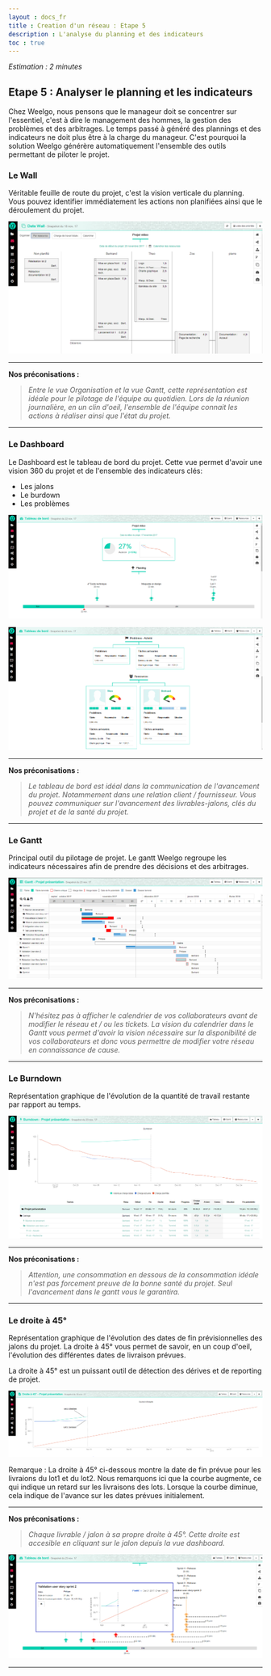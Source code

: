 ```yaml
---
layout : docs_fr
title : Creation d'un réseau : Etape 5
description : L'analyse du planning et des indicateurs 
toc : true
---
```



*Estimation : 2 minutes*

## Etape 5 : Analyser le planning et les indicateurs

Chez Weelgo, nous pensons que le manageur doit se concentrer sur l'essentiel, c'est à dire le management des hommes, la gestion des problèmes et des arbitrages. Le temps passé à généré des plannings et des indicateurs ne doit plus être à la charge du manageur. C'est pourquoi la solution Weelgo générère automatiquement l'ensemble des outils permettant de piloter le projet. 

### Le Wall

Véritable feuille de route du projet, c'est la vision verticale du planning. Vous pouvez identifier immédiatement les actions non planifiées ainsi que le déroulement du projet. 

<p align="center">
<img src="/fr/img/vueWall.png">
</p>


---

**Nos préconisations :**

>*Entre le vue Organisation et la vue Gantt, cette représentation est idéale pour le pilotage  de l'équipe au quotidien. Lors de la réunion journalière, en un clin d'oeil, l'ensemble de l'équipe connait les actions à réaliser ainsi que l'état du projet.* 

---


### Le Dashboard

Le Dashboard est le tableau de bord du projet. Cette vue permet d'avoir une vision 360 du projet et de l'ensemble des indicateurs clés: 
+ Les jalons
+ Le burdown 
+ Les problèmes

<p align="center">
<img src="/fr/img/dashboard1.png">
</p>


<p align="center">
<img src="/fr/img/dashboard2.png">
</p>

---

**Nos préconisations :**

>*Le tableau de bord est idéal dans la communication de l'avancement du projet. Notammement dans une relation client / fournisseur. Vous pouvez communiquer sur l'avancement des livrables-jalons, clés du projet et de la santé du projet.*

---

### Le Gantt

Principal outil du pilotage de projet. Le gantt Weelgo regroupe les indicateurs nécessaires afin de prendre des décisions et des arbitrages. 

<p align="center">
<img src="/fr/img/gantt.png">
</p>


---
**Nos préconisations :**

>*N'hésitez pas à afficher le calendrier de vos collaborateurs avant de modifier le réseau et / ou les tickets. La vision du calendrier dans le Gantt vous permet d'avoir la vision nécessaire sur la disponibilité de vos collaborateurs et donc vous permettre de modifier votre réseau en connaissance de cause.* 

---

### Le Burndown

Représentation graphique de l'évolution de la quantité de travail restante par rapport au temps. 

<p align="center">
<img src="/fr/img/burndown.png">
</p>

---
**Nos préconisations :**

>*Attention, une consommation en dessous de la consommation idéale n'est pas forcement preuve de la bonne santé du projet. Seul l'avancement dans le gantt vous le garantira.* 

---


### Le droite à 45°

Représentation graphique de l'évolution des dates de fin prévisionnelles des jalons du projet. La droite à 45° vous permet de savoir, en un coup d'oeil, l'évolution des différentes dates de livraison prévues. 

La droite à 45° est un puissant outil de détection des dérives et de reporting de projet. 

<p align="center">
<img src="/fr/img/droite45.png">
</p>

Remarque : La droite à 45° ci-dessous montre la date de fin prévue pour les livraions du lot1 et du lot2. Nous remarquons ici que la courbe augmente, ce qui indique un retard sur les livraisons des lots. Lorsque la courbe diminue, cela indique de l'avance sur les dates prévues initialement. 


---
**Nos préconisations :**

>*Chaque livrable / jalon à sa propre droite à 45°. Cette droite est accesible en cliquant sur le jalon depuis la vue dashboard.* 

<p align="center">
<img src="/fr/img/droite45Dashboard.png">
</p>

---
